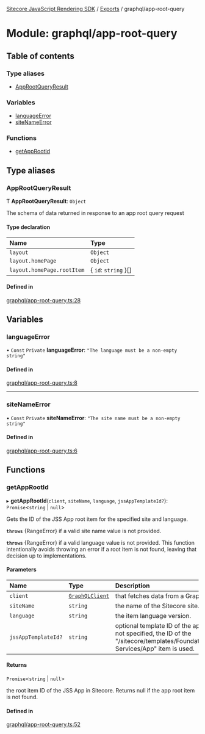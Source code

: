 [Sitecore JavaScript Rendering SDK](../README.md) / [Exports](../modules.md) / graphql/app-root-query

# Module: graphql/app-root-query

## Table of contents

### Type aliases

- [AppRootQueryResult](graphql_app_root_query.md#approotqueryresult)

### Variables

- [languageError](graphql_app_root_query.md#languageerror)
- [siteNameError](graphql_app_root_query.md#sitenameerror)

### Functions

- [getAppRootId](graphql_app_root_query.md#getapprootid)

## Type aliases

### AppRootQueryResult

Ƭ **AppRootQueryResult**: `Object`

The schema of data returned in response to an app root query request

#### Type declaration

| Name | Type |
| :------ | :------ |
| `layout` | `Object` |
| `layout.homePage` | `Object` |
| `layout.homePage.rootItem` | { `id`: `string`  }[] |

#### Defined in

[graphql/app-root-query.ts:28](https://github.com/Sitecore/jss/blob/e49fd4cc/packages/sitecore-jss/src/graphql/app-root-query.ts#L28)

## Variables

### languageError

• `Const` `Private` **languageError**: ``"The language must be a non-empty string"``

#### Defined in

[graphql/app-root-query.ts:8](https://github.com/Sitecore/jss/blob/e49fd4cc/packages/sitecore-jss/src/graphql/app-root-query.ts#L8)

___

### siteNameError

• `Const` `Private` **siteNameError**: ``"The site name must be a non-empty string"``

#### Defined in

[graphql/app-root-query.ts:6](https://github.com/Sitecore/jss/blob/e49fd4cc/packages/sitecore-jss/src/graphql/app-root-query.ts#L6)

## Functions

### getAppRootId

▸ **getAppRootId**(`client`, `siteName`, `language`, `jssAppTemplateId?`): `Promise`<`string` \| ``null``\>

Gets the ID of the JSS App root item for the specified site and language.

**`throws`** {RangeError} if a valid site name value is not provided.

**`throws`** {RangeError} if a valid language value is not provided.
This function intentionally avoids throwing an error if a root item is not found,
leaving that decision up to implementations.

#### Parameters

| Name | Type | Description |
| :------ | :------ | :------ |
| `client` | [`GraphQLClient`](../interfaces/graphql_request_client.GraphQLClient.md) | that fetches data from a GraphQL endpoint. |
| `siteName` | `string` | the name of the Sitecore site. |
| `language` | `string` | the item language version. |
| `jssAppTemplateId?` | `string` | optional template ID of the app root item. If not specified, the ID of the "/sitecore/templates/Foundation/JavaScript Services/App" item is used. |

#### Returns

`Promise`<`string` \| ``null``\>

the root item ID of the JSS App in Sitecore. Returns null if the app root item is not found.

#### Defined in

[graphql/app-root-query.ts:52](https://github.com/Sitecore/jss/blob/e49fd4cc/packages/sitecore-jss/src/graphql/app-root-query.ts#L52)
